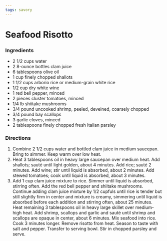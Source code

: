 ```yaml
---
tags: savory
---
```

# Seafood Risotto

### Ingredients
- 2 1/2 cups water
- 2 8-ounce bottles clam juice
- 6 tablespoons olive oil
- 1 cup finely chopped shallots
- 1 1/2 cups arborio rice or medium-grain white rice
- 1/2 cup dry white wine
- 1 red bell pepper, minced
- 2 pieces cluster tomatoes, minced
- 1/4 lb shiitake mushrooms
- 3/4 pound uncooked shrimp, peeled, deveined, coarsely chopped
- 3/4 pound bay scallops
- 3 garlic cloves, minced
- 2 tablespoons finely chopped fresh Italian parsley

### Directions
1. Combine 2 1/2 cups water and bottled clam juice in medium saucepan. Bring to simmer. Keep warm over low heat.
2. Heat 3 tablespoons oil in heavy large saucepan over medium heat. Add shallots; sauté until light golden, about 4 minutes. Add rice; sauté 2 minutes. Add wine; stir until liquid is absorbed, about 2 minutes. Add stewed tomatoes; cook until liquid is absorbed, about 3 minutes.
3. Add 1 cup clam juice mixture to rice. Simmer until liquid is absorbed, stirring often. Add the red bell pepper and shiitake mushrooms. Continue adding clam juice mixture by 1/2 cupfuls until rice is tender but still slightly firm in center and mixture is creamy, simmering until liquid is absorbed before each addition and stirring often, about 25 minutes. Heat remaining 3 tablespoons oil in heavy large skillet over medium-high heat. Add shrimp, scallops and garlic and sauté until shrimp and scallops are opaque in center, about 6 minutes. Mix seafood into rice. Cook 3 minutes longer. Remove risotto from heat. Season to taste with salt and pepper. Transfer to serving bowl. Stir in chopped parsley and serve.
